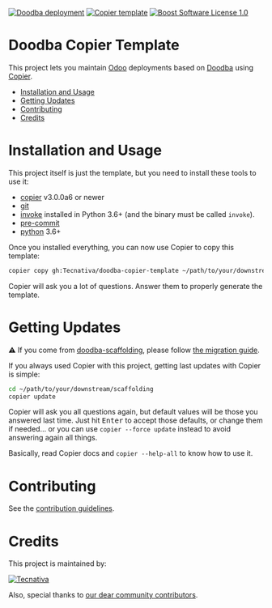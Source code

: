 [![Doodba deployment](https://img.shields.io/badge/deployment-doodba-informational)][doodba]
[![Copier template](https://img.shields.io/badge/template%20engine-copier-informational)][copier]
[![Boost Software License 1.0](https://img.shields.io/badge/license-bsl--1.0-important)](COPYING)

# Doodba Copier Template

This project lets you maintain [Odoo][] deployments based on [Doodba][] using
[Copier][].

<!-- toc -->

- [Installation and Usage](#installation-and-usage)
- [Getting Updates](#getting-updates)
- [Contributing](#contributing)
- [Credits](#credits)

<!-- tocstop -->

# Installation and Usage

This project itself is just the template, but you need to install these tools to use it:

- [copier][] v3.0.0a6 or newer
- [git](https://git-scm.com/)
- [invoke](https://www.pyinvoke.org/) installed in Python 3.6+ (and the binary must be
  called `invoke`).
- [pre-commit](https://pre-commit.com/)
- [python](https://www.python.org/) 3.6+

Once you installed everything, you can now use Copier to copy this template:

```bash
copier copy gh:Tecnativa/doodba-copier-template ~/path/to/your/downstream/scaffolding
```

Copier will ask you a lot of questions. Answer them to properly generate the template.

# Getting Updates

⚠️ If you come from
[doodba-scaffolding](https://github.com/Tecnativa/doodba-scaffolding), please follow
[the migration guide](docs/migrating-from-doodba-scaffolding.md).

If you always used Copier with this project, getting last updates with Copier is simple:

```bash
cd ~/path/to/your/downstream/scaffolding
copier update
```

Copier will ask you all questions again, but default values will be those you answered
last time. Just hit <kbd>Enter</kbd> to accept those defaults, or change them if
needed... or you can use `copier --force update` instead to avoid answering again all
things.

Basically, read Copier docs and `copier --help-all` to know how to use it.

# Contributing

See the [contribution guidelines](CONTRIBUTING.md).

# Credits

This project is maintained by:

[![Tecnativa](https://www.tecnativa.com/r/H3p)](https://www.tecnativa.com/r/rIN)

Also, special thanks to
[our dear community contributors](https://github.com/Tecnativa/doodba-copier-template/graphs/contributors).

[copier]: https://github.com/pykong/copier
[doodba]: https://github.com/Tecnativa/doodba
[odoo]: https://www.odoo.com/
